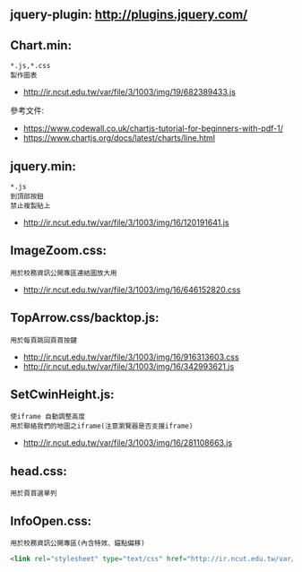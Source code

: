 ## jquery-plugin: http://plugins.jquery.com/

## Chart.min:
```
*.js,*.css
製作圖表
```
* http://ir.ncut.edu.tw/var/file/3/1003/img/19/682389433.js
	
參考文件: 
* https://www.codewall.co.uk/chartjs-tutorial-for-beginners-with-pdf-1/
* https://www.chartjs.org/docs/latest/charts/line.html
               
## jquery.min:
```
*.js
到頂部按鈕
禁止複製貼上
```
* http://ir.ncut.edu.tw/var/file/3/1003/img/16/120191641.js

## ImageZoom.css:
```
用於校務資訊公開專區連結圖放大用
```

* http://ir.ncut.edu.tw/var/file/3/1003/img/16/646152820.css

## TopArrow.css/backtop.js:
```
用於每頁跳回頁首按鍵
```

* http://ir.ncut.edu.tw/var/file/3/1003/img/16/916313603.css
* http://ir.ncut.edu.tw/var/file/3/1003/img/16/342993621.js

## SetCwinHeight.js:
```
使iframe 自動調整高度
用於聯絡我們的地圖之iframe(注意瀏覽器是否支援iframe)
```
* http://ir.ncut.edu.tw/var/file/3/1003/img/16/281108663.js

## head.css:
```
用於頁首選單列
```

## InfoOpen.css:
```
用於校務資訊公開專區(內含特效、錨點偏移)
```
```HTML
<link rel="stylesheet" type="text/css" href="http://ir.ncut.edu.tw/var/file/3/1003/img/26/510423578.css"/>
```
